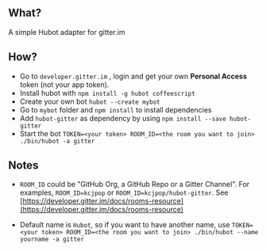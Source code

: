 ## What?
A simple Hubot adapter for gitter.im

## How?

* Go to `developer.gitter.im` , login and get your own **Personal Access** token (not your app token).
* Install hubot with `npm install -g hubot coffeescript`
* Create your own bot `hubot --create mybot`
* Go to `mybot` folder and `npm install` to install dependencies
* Add `hubot-gitter` as dependency by using `npm install --save hubot-gitter`
* Start the bot `TOKEN=<your token> ROOM_ID=<the room you want to join> ./bin/hubot -a gitter`

## Notes

* `ROOM_ID` could be "GitHub Org, a GitHub Repo or a Gitter Channel". For examples,
`ROOM_ID=kcjpop` or `ROOM_ID=kcjpop/hubot-gitter`.
See [https://developer.gitter.im/docs/rooms-resource](https://developer.gitter.im/docs/rooms-resource)

* Default name is `Hubot`, so if you want to have another name, use `TOKEN=<your token> ROOM_ID=<the room you want to join> ./bin/hubot --name yourname -a gitter`